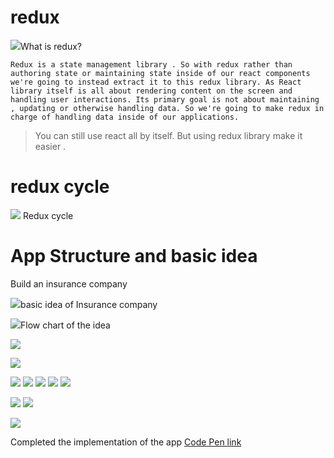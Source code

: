 # redux 
<img src="./Assets/redux.jpg">What is redux? </img>

    Redux is a state management library . So with redux rather than authoring state or maintaining state inside of our react components we're going to instead extract it to this redux library. As React library itself is all about rendering content on the screen and handling user interactions. Its primary goal is not about maintaining , updating or otherwise handling data. So we're going to make redux in charge of handling data inside of our applications.



> You can still use react all by itself. But using redux library make it easier .


# redux cycle

<img src="./Assets/reduxCycle.jpg"> Redux cycle</img>



# App Structure and basic idea

Build an insurance company



<img src="./Assets/insCompany.jpg">basic idea of Insurance company</img>

<img src="./Assets/flowchartCompany.jpg">Flow chart of the idea</img>


<img src ="./Assets/policyDepartment.jpg"></img>

<img src ="./Assets/policyManagement.jpg"></img>

<img src ="./Assets/viewManage.jpg"></img>
<img src ="./Assets/Form.jpg"></img>
<img src ="./Assets/formAnalogy.jpg"></img>
<img src ="./Assets/claimAnalogy.jpg"></img>
<img src ="./Assets/policiesAnalogy.jpg"></img>

<img src ="./Assets/AccountingAnalogy.jpg"></img>
<img src ="./Assets/reduxWRTCompany.jpg"></img>

<img src="./Assets/project.png"></img>


Completed the implementation of the app
<a href="https://codepen.io/arpit0498-the-vuer/pen/NWapejW?editors=0011">Code Pen link </a>